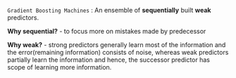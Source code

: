 `Gradient Boosting Machines` : An ensemble of **sequentially** built **weak** predictors.

**Why sequential?** - to focus more on mistakes made by predecessor

**Why weak?** - strong predictors generally learn most of the information and the error(remaining information) consists of noise, whereas weak predictors partially learn the information and hence, the successor predictor has scope of learning more information.
